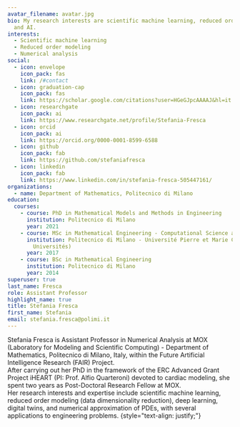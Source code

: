 ```yaml
---
avatar_filename: avatar.jpg
bio: My research interests are scientific machine learning, reduced order modeling
  and AI.
interests:
  - Scientific machine learning
  - Reduced order modeling
  - Numerical analysis
social:
  - icon: envelope
    icon_pack: fas
    link: /#contact
  - icon: graduation-cap
    icon_pack: fas
    link: https://scholar.google.com/citations?user=HGeGJpcAAAAJ&hl=it
  - icon: researchgate
    icon_pack: ai
    link: https://www.researchgate.net/profile/Stefania-Fresca
  - icon: orcid
    icon_pack: ai
    link: https://orcid.org/0000-0001-8599-6588
  - icon: github
    icon_pack: fab
    link: https://github.com/stefaniafresca
  - icon: linkedin
    icon_pack: fab
    link: https://www.linkedin.com/in/stefania-fresca-505447161/
organizations:
  - name: Department of Mathematics, Politecnico di Milano
education:
  courses:
    - course: PhD in Mathematical Models and Methods in Engineering
      institution: Politecnico di Milano
      year: 2021
    - course: MSc in Mathematical Engineering - Computational Science and Engineering
      institution: Politecnico di Milano - Université Pierre et Marie Curie (Sorbonne
        Universités)
      year: 2017
    - course: BSc in Mathematical Engineering
      institution: Politecnico di Milano
      year: 2014
superuser: true
last_name: Fresca
role: Assistant Professor
highlight_name: true
title: Stefania Fresca
first_name: Stefania
email: stefania.fresca@polimi.it
---
```

Stefania Fresca is Assistant Professor in Numerical Analysis at MOX (Laboratory for Modeling and Scientific Computing) - Department of Mathematics, Politecnico di Milano, Italy, within the Future Artificial Intelligence Research (FAIR) Project. \
After carrying out her PhD in the framework of the ERC Advanced Grant Project iHEART (PI: Prof. Alfio Quarteroni) devoted to cardiac modeling, she spent two years as Post-Doctoral Research Fellow at MOX. \
Her research interests and expertise include scientific machine learning, reduced order modeling (data dimensionality reduction), deep learning, digital twins, and numerical approximation of PDEs, with several applications to engineering problems.
{style="text-align: justify;"}